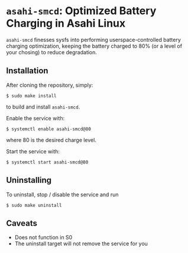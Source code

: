 # `asahi-smcd`: Optimized Battery Charging in Asahi Linux

`asahi-smcd` finesses sysfs into performing userspace-controlled battery charging optimization, keeping the battery charged to 80% (or a level of your chosing) to reduce degradation.

## Installation

After cloning the repository, simply:
```console
$ sudo make install
```
to build and install `asahi-smcd`.

Enable the service with:
```console
$ systemctl enable asahi-smcd@80
```
where 80 is the desired charge level.

Start the service with:
```console
$ systemctl start asahi-smcd@80
```

## Uninstalling

To uninstall, stop / disable the service and run
```console
$ sudo make uninstall
```

## Caveats

- Does not function in S0
- The uninstall target will not remove the service for you
